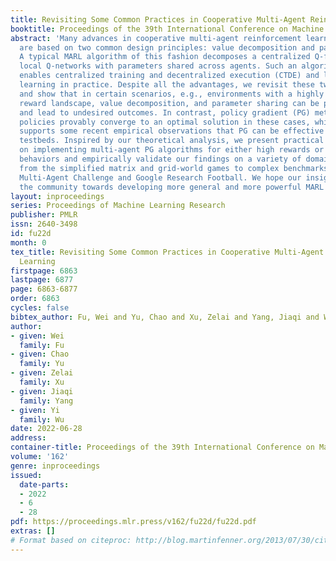 ```yaml
---
title: Revisiting Some Common Practices in Cooperative Multi-Agent Reinforcement Learning
booktitle: Proceedings of the 39th International Conference on Machine Learning
abstract: 'Many advances in cooperative multi-agent reinforcement learning (MARL)
  are based on two common design principles: value decomposition and parameter sharing.
  A typical MARL algorithm of this fashion decomposes a centralized Q-function into
  local Q-networks with parameters shared across agents. Such an algorithmic paradigm
  enables centralized training and decentralized execution (CTDE) and leads to efficient
  learning in practice. Despite all the advantages, we revisit these two principles
  and show that in certain scenarios, e.g., environments with a highly multi-modal
  reward landscape, value decomposition, and parameter sharing can be problematic
  and lead to undesired outcomes. In contrast, policy gradient (PG) methods with individual
  policies provably converge to an optimal solution in these cases, which partially
  supports some recent empirical observations that PG can be effective in many MARL
  testbeds. Inspired by our theoretical analysis, we present practical suggestions
  on implementing multi-agent PG algorithms for either high rewards or diverse emergent
  behaviors and empirically validate our findings on a variety of domains, ranging
  from the simplified matrix and grid-world games to complex benchmarks such as StarCraft
  Multi-Agent Challenge and Google Research Football. We hope our insights could benefit
  the community towards developing more general and more powerful MARL algorithms.'
layout: inproceedings
series: Proceedings of Machine Learning Research
publisher: PMLR
issn: 2640-3498
id: fu22d
month: 0
tex_title: Revisiting Some Common Practices in Cooperative Multi-Agent Reinforcement
  Learning
firstpage: 6863
lastpage: 6877
page: 6863-6877
order: 6863
cycles: false
bibtex_author: Fu, Wei and Yu, Chao and Xu, Zelai and Yang, Jiaqi and Wu, Yi
author:
- given: Wei
  family: Fu
- given: Chao
  family: Yu
- given: Zelai
  family: Xu
- given: Jiaqi
  family: Yang
- given: Yi
  family: Wu
date: 2022-06-28
address:
container-title: Proceedings of the 39th International Conference on Machine Learning
volume: '162'
genre: inproceedings
issued:
  date-parts:
  - 2022
  - 6
  - 28
pdf: https://proceedings.mlr.press/v162/fu22d/fu22d.pdf
extras: []
# Format based on citeproc: http://blog.martinfenner.org/2013/07/30/citeproc-yaml-for-bibliographies/
---
```

